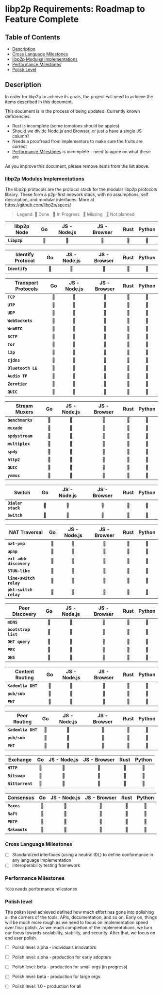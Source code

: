 # libp2p Requirements: Roadmap to Feature Complete

## Table of Contents

- [Description](#description)
- [Cross Language Milestones](#cross-language-milestones)
- [libp2p Modules Implementations](#libp2p-modules-implementations)
- [Performance Milestones](#performance-milestones)
- [Polish Level](#polish-level)

## Description

In order for libp2p to achieve its goals, the project will need to achieve the items described in this document.

This document is in the process of being updated.  Currently known deficiencies:
 * Rust is incomplete (some tomatoes should be apples)
 * Should we divide Node.js and Browser, or just a have a single JS column?
 * Needs a proofread from implementors to make sure the fruits are correct
 * [Performance Milestones](#performance-milestones) is incomplete - need to agree on what these are

As you improve this document, please remove items from the list above.

### libp2p Modules Implementations 

The libp2p protocols are the protocol stack for the modular libp2p protocols library. These form a p2p-first network stack, with no assumptions, self description, and modular interfaces. More at https://github.com/libp2p/specs/

> Legend: :green_apple: Done &nbsp; :lemon: In Progress &nbsp; :tomato: Missing &nbsp; :chestnut: Not planned

| libp2p Node                                  | Go            | JS - Node.js    |  JS - Browser   | Rust          | Python        |
| -------------------------------------------- | :-----------: | :-------------: | :-------------: | :-----------: | :-----------: |
| **`libp2p`**                                 | :green_apple: | :green_apple:   | :green_apple:   | :green_apple: | :green_apple: |

| Identify Protocol                            | Go            | JS - Node.js    |  JS - Browser   | Rust          | Python        |
| -------------------------------------------- | :-----------: | :-------------: | :-------------: | :-----------: | :-----------: |
| **`Identify`**                               | :green_apple: | :green_apple:   | :green_apple:   | :tomato:      | :tomato:      |


| Transport Protocols                          | Go            | JS - Node.js    |  JS - Browser   | Rust          | Python        |
| -------------------------------------------- | :-----------: | :-------------: | :-------------: | :-----------: | :-----------: |
| **`TCP`**                                    | :green_apple: | :green_apple:   | :green_apple:   | :green_apple: | :lemon:       |
| **`UTP`**                                    | :green_apple: | :green_apple:   | :green_apple:   | :tomato:      | :tomato:      |
| **`UDP`**                                    | :green_apple: | :tomato:        | :tomato:        | :tomato:      | :tomato:      |
| **`WebSockets`**                             | :green_apple: | :green_apple:   | :green_apple:   | :tomato:      | :tomato:      |
| **`WebRTC`**                                 | :tomato:      | :green_apple:   | :green_apple:   | :tomato:      | :chestnut:    |
| **`SCTP`**                                   | :tomato:      | :tomato:        | :tomato:        | :tomato:      | :chestnut:    |
| **`Tor`**                                    | :tomato:      | :tomato:        | :tomato:        | :tomato:      | :chestnut:    |
| **`i2p`**                                    | :tomato:      | :tomato:        | :tomato:        | :tomato:      | :chestnut:    |
| **`cjdns`**                                  | :tomato:      | :tomato:        | :tomato:        | :tomato:      | :chestnut:    |
| **`Bluetooth LE`**                           | :tomato:      | :tomato:        | :tomato:        | :tomato:      | :chestnut:    |
| **`Audio TP`**                               | :tomato:      | :tomato:        | :tomato:        | :tomato:      | :chestnut:    |
| **`Zerotier`**                               | :tomato:      | :tomato:        | :tomato:        | :tomato:      | :chestnut:    |
| **`QUIC`**                                   | :tomato:      | :tomato:        | :tomato:        | :tomato:      | :chestnut:    |


| Stream Muxers                                | Go            | JS - Node.js    |  JS - Browser   | Rust          | Python        |
| -------------------------------------------- | :-----------: | :-------------: | :-------------: | :-----------: | :-----------: |
| **`benchmarks`**                             | :green_apple: | :green_apple:   | :green_apple:   | :tomato:      | :chestnut:    |
| **`muxado`**                                 | :green_apple: | :tomato:        | :tomato:        | :tomato:      | :chestnut:    |
| **`spdystream`**                             | :green_apple: | :tomato:        | :tomato:        | :tomato:      | :chestnut:    |
| **`multiplex`**                              | :green_apple: | :green_apple:   | :green_apple:   | :tomato:      | :lemon:       |
| **`spdy`**                                   | :tomato:      | :green_apple:   | :green_apple:   | :tomato:      | :chestnut:    |
| **`http2`**                                  | :tomato:      | :tomato:        | :tomato:        | :tomato:      | :chestnut:    |
| **`QUIC`**                                   | :tomato:      | :tomato:        | :tomato:        | :tomato:      | :chestnut:    |
| **`yamux`**                                  | :chestnut:    | :chestnut:      | :chestnut:      | :chestnut:    | :tomato:      |


| Switch                                       | Go            | JS - Node.js    |  JS - Browser   | Rust          | Python        |
| -------------------------------------------- | :-----------: | :-------------: | :-------------: | :-----------: | :-----------: |
| **`Dialer stack`**                           | :green_apple: | :green_apple:   | :green_apple:   | :tomato:      | :chestnut:    |
| **`Switch`**                                 | :green_apple: | :green_apple:   | :green_apple:   | :tomato:      | :lemon:       |



| NAT Traversal                                | Go            | JS - Node.js    |  JS - Browser   | Rust          | Python        |
| -------------------------------------------- | :-----------: | :-------------: | :-------------: | :-----------: | :-----------: |
| **`nat-pmp`**                                | :green_apple: | :tomato:        | :tomato:        | :tomato:      | :chestnut:    |
| **`upnp`**                                   | :green_apple: | :tomato:        | :tomato:        | :tomato:      | :chestnut:    |
| **`ext addr discovery`**                     | :green_apple: | :tomato:        | :tomato:        | :tomato:      | :chestnut:    |
| **`STUN-like`**                              | :tomato:      | :tomato:        | :tomato:        | :tomato:      | :chestnut:    |
| **`line-switch relay`**                      | :green_apple: | :tomato:        | :tomato:        | :tomato:      | :chestnut:    |
| **`pkt-switch relay`**                       | :tomato:      | :tomato:        | :tomato:        | :tomato:      | :chestnut:    |


| Peer Discovery                               | Go            | JS - Node.js    |  JS - Browser   | Rust          | Python        |
| -------------------------------------------- | :-----------: | :-------------: | :-------------: | :-----------: | :-----------: |
| **`mDNS`**                                   | :green_apple: | :green_apple:   | :green_apple:   | :tomato:      | :tomato:      |
| **`bootstrap list`**                         | :green_apple: | :green_apple:   | :green_apple:   | :tomato:      | :green_apple: |
| **`DHT query`**                              | :green_apple: | :green_apple:   | :green_apple:   | :tomato:      | :tomato:      |
| **`PEX`**                                    | :tomato:      | :tomato:        | :tomato:        | :tomato:      | :chestnut:    |
| **`DNS`**                                    | :tomato:      | :tomato:        | :tomato:        | :tomato:      | :chestnut:    |



| Content Routing                              | Go            | JS - Node.js    |  JS - Browser   | Rust          | Python        |
| -------------------------------------------- | :-----------: | :-------------: | :-------------: | :-----------: | :-----------: |
| **`Kademlia DHT`**                           | :green_apple: | :green_apple:   | :green_apple:   | :tomato:      | :tomato:      |
| **`pub/sub`**                                | :tomato:      | :tomato:        | :tomato:        | :tomato:      | :tomato:      |
| **`PHT`**                                    | :tomato:      | :tomato:        | :tomato:        | :tomato:      | :chestnut:    |



| Peer Routing                                 | Go            | JS - Node.js    |  JS - Browser   | Rust          | Python        |
| -------------------------------------------- | :-----------: | :-------------: | :-------------: | :-----------: | :-----------: |
| **`Kademlia DHT`**                           | :green_apple: | :green_apple:   | :green_apple:   | :tomato:      | :tomato:      |
| **`pub/sub`**                                | :tomato:      | :tomato:        | :tomato:        | :tomato:      | :tomato:      |
| **`PHT`**                                    | :tomato:      | :tomato:        | :tomato:        | :tomato:      | :chestnut:    |


| Exchange                                     | Go            | JS - Node.js    |  JS - Browser   | Rust          | Python        |
| -------------------------------------------- | :-----------: | :-------------: | :-------------: | :-----------: | :-----------: |
| **`HTTP`**                                   | :green_apple: | :green_apple:   | :green_apple:   | :tomato:      | :chestnut:    |
| **`Bitswap`**                                | :green_apple: | :green_apple:   | :green_apple:   | :tomato:      | :chestnut:    |
| **`Bittorrent`**                             | :green_apple: | :green_apple:   | :green_apple:   | :tomato:      | :chestnut:    |


| Consensus                                    | Go            | JS - Node.js    |  JS - Browser   | Rust          | Python        |
| -------------------------------------------- | :-----------: | :-------------: | :-------------: | :-----------: | :-----------: |
| **`Paxos`**                                  | :chestnut:    | :chestnut:      | :chestnut:      | :chestnut:    | :chestnut:    |
| **`Raft`**                                   | :tomato:      | :tomato:        | :tomato:        | :tomato:      | :chestnut:    |
| **`PBTF`**                                   | :tomato:      | :tomato:        | :tomato:        | :tomato:      | :chestnut:    |
| **`Nakamoto`**                               | :tomato:      | :tomato:        | :tomato:        | :tomato:      | :chestnut:    |


### Cross Language Milestones

- [ ] Standardized interfaces (using a neutral IDL) to define conformance in any language implementation
- [ ] Interoperability testing framework

### Performance Milestones

`TODO` needs performance milestones

### Polish level

The polish level achieved defined how much effort has gone into polishing all the corners of the tools, APIs, documentation, and so on. Early on, things will be much more rough as we need to focus on implementation speed over final polish. As we reach completion of the implementations, we turn our focus towards scalability, stability, and security. After that, we focus on end user polish.	

- [ ] Polish level: alpha - individuals innovators
- [ ] Polish level: alpha - production for early adopters
- [ ] Polish level: beta - production for small orgs (in progress)
- [ ] Polish level: beta - production for large orgs
- [ ] Polish level: 1.0 - production for all

